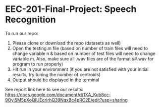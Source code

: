 # EEC-201-Final-Project: Speech Recognition

To run our repo:
  1. Please clone or download the repo (datasets as well)
  2. Open the testing.m file (based on number of train files will need to change variable n & based on number of test files will need to change variable m. Also, make sure all .wav files are of the format s#.wav for program to run properly)
  3. Hit run in your environment (if you are not satisfied with your initial results, try tuning the number of centroids)
  4. Output should be displayed in the terminal

See report link here to see our results: https://docs.google.com/document/d/1XA_Kub8cc-9Oyi5M5pXoQIUEcrIrhQ39NqxBc4pRC2E/edit?usp=sharing
